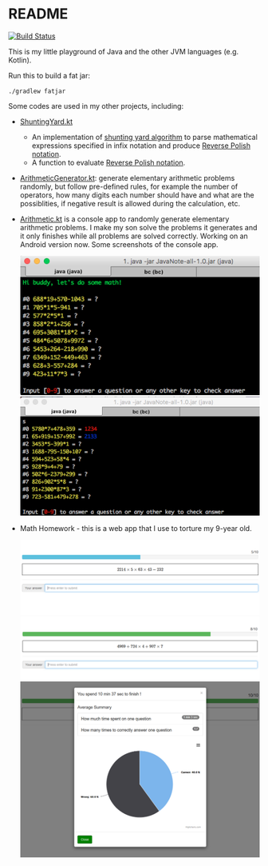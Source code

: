 # README

[![Build Status](https://travis-ci.org/murphytalk/JavaNote.svg?branch=master)](https://travis-ci.org/murphytalk/JavaNote)

This is my little playground of Java and the other JVM languages (e.g. Kotlin). 

Run this to build a fat jar:

```
./gradlew fatjar
```

Some codes are used in my other projects, including: 

- [ShuntingYard.kt](src/main/kotlin/ShuntingYard.kt)
  - An implementation of [shunting yard algorithm](https://en.wikipedia.org/wiki/Shunting-yard_algorithm) to parse mathematical expressions specified in infix notation and produce [Reverse Polish notation](https://en.wikipedia.org/wiki/Reverse_Polish_notation).
  - A function to evaluate [Reverse Polish notation](https://en.wikipedia.org/wiki/Reverse_Polish_notation).
- [ArithmeticGenerator.kt](src/main/kotlin/ArithmeticGenerator.kt): generate elementary arithmetic problems randomly, but follow pre-defined rules, for example the number of operators, how many digits each number should have and what are the possiblities, if negative result is allowed during the calculation, etc.
- [Arithmetic.kt](src/main/kotlin/Arithmetic.kt) is a console app to randomly generate elementary arithmetic problems. I make my son solve the problems it generates and it only finishes while all problems are solved correctly. Working on an Android version now. Some screenshots of the console app.
 
  ![Arithmetic 1](img/arithmetic-1.png)
  ![Arithmetic 2](img/arithmetic-2.png)
- Math Homework - this is a web app that I use to torture my 9-year old.

  ![Web Arithmetic 1](img/arithmetic-web-1.PNG)
  ![Web Arithmetic 2](img/arithmetic-web-2.PNG)
  ![Web Arithmetic 3](img/arithmetic-web-3.PNG)

 
